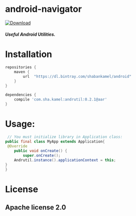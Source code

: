 # android-navigator

[ ![Download](https://api.bintray.com/packages/shabankamel/android/andrutil/images/download.svg) ](https://bintray.com/shabankamel/android/andrutil/_latestVersion)

##### Useful Android Utilities.

# Installation

```gradle
repositories {
    maven {
        url  "https://dl.bintray.com/shabankamel/android" 
    }
}

dependencies {
    compile 'com.sha.kamel:andrutil:0.2.1@aar'
}
```

# Usage:

```java
 // You must initialize library in Application class:
public final class MyApp extends Application{
 @Override
    public void onCreate() {
        super.onCreate();
    Andrutil.instance().applicationContext = this;
}
}
```

# License

## Apache license 2.0
